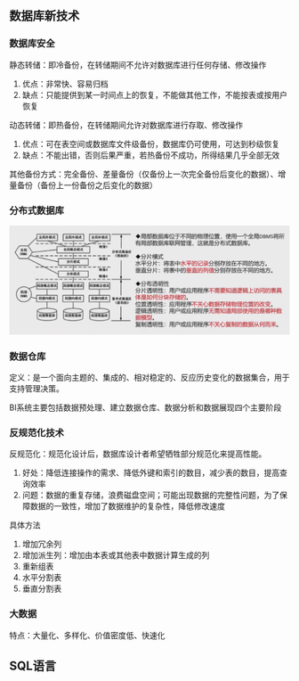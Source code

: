 ## 数据库新技术

### 数据库安全

静态转储：即冷备份，在转储期间不允许对数据库进行任何存储、修改操作
1. 优点：非常快、容易归档
2. 缺点：只能提供到某一时间点上的恢复，不能做其他工作，不能按表或按用户恢复

动态转储：即热备份，在转储期间允许对数据库进行存取、修改操作
1. 优点：可在表空间或数据库文件级备份，数据库仍可使用，可达到秒级恢复
2. 缺点：不能出错，否则后果严重，若热备份不成功，所得结果几乎全部无效

其他备份方式：完全备份、差量备份（仅备份上一次完全备份后变化的数据）、增量备份（备份上一份备份之后变化的数据）


### 分布式数据库

![img.png](1-4/3.4分布式数据库.png)

### 数据仓库
定义：是一个面向主题的、集成的、相对稳定的、反应历史变化的数据集合，用于支持管理决策。

BI系统主要包括数据预处理、建立数据仓库、数据分析和数据展现四个主要阶段

### 反规范化技术
反规范化：规范化设计后，数据库设计者希望牺牲部分规范化来提高性能。
1. 好处：降低连接操作的需求、降低外键和索引的数目，减少表的数目，提高查询效率
2. 问题：数据的重复存储，浪费磁盘空间；可能出现数据的完整性问题，为了保障数据的一致性，增加了数据维护的复杂性，降低修改速度

具体方法
1. 增加冗余列
2. 增加派生列：增加由本表或其他表中数据计算生成的列
3. 重新组表
4. 水平分割表
5. 垂直分割表

### 大数据
特点：大量化、多样化、价值密度低、快速化

## SQL语言




